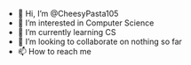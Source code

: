 - 👋 Hi, I’m @CheesyPasta105
- 👀 I’m interested in Computer Science
- 🌱 I’m currently learning CS
- 💞️ I’m looking to collaborate on nothing so far
- 📫 How to reach me 

<!---
CheesyPasta105/CheesyPasta105 is a ✨ special ✨ repository because its `README.md` (this file) appears on your GitHub profile.
You can click the Preview link to take a look at your changes.
--->
